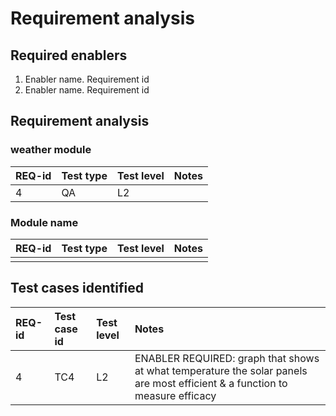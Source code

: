 # Requirement analysis

## Required enablers

1. Enabler name. Requirement id
2. Enabler name. Requirement id

## Requirement analysis

### weather module

| **REQ-id** | **Test type** | **Test level** | **Notes**  |
|:-----------|:--------------|:---------------|:-----------|
| 4          | QA            | L2             |            |

### Module name

| **REQ-id** | **Test type** | **Test level** | **Notes** |
|:----------|:--------------|:---------------|:-----------|
|           |               |                |            |

## Test cases identified

| **REQ-id** | **Test case id** | **Test level** | **Notes**                                                                                                                   |
|:-----------|:-----------------|:---------------|:----------------------------------------------------------------------------------------------------------------------------|
| 4          | TC4              | L2             | ENABLER REQUIRED: graph that shows at what temperature the solar panels are most efficient & a function to measure efficacy |
